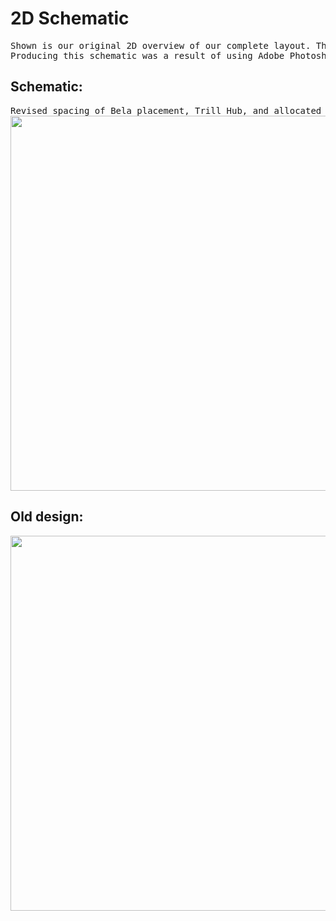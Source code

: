 # 2D Schematic

<pre>
Shown is our original 2D overview of our complete layout. This includes all the components used with exact measurements and dimensions of each part.<br />Producing this schematic was a result of using Adobe Photoshop for precise scaling.
</pre>

## Schematic:
<pre>
Revised spacing of Bela placement, Trill Hub, and allocated room for the PCB that will be responsible for powering the system.
<img width="600" src="https://lh3.googleusercontent.com/3mBVa0FVGEuir8LWysV5nlOf73BsuiWpCI-Pbob61pFjCbQ_E8ciWAMETzkcimVnJjCD7BflbgZHUpfxLirzaft_65xSx1n_p4Dkcj9d5HxpT9SGGbyBkHZuEZAOTEIJjTA_LvnWJEnBpdrFM4qB2EIy3QmopwbdMeyAHEkKY6SWzh7Y60kTmwfebPiPutY-w7SmABKFhNPlusOtTLKz_oidiAXO_eoU9wcnlLYeOiKTIjMDBIjoHLjK_ZQ-CWjeaSAQM0wawL_prKk4xWmlVlRYm4CatWcvGjn_HMWgoFOKxYx8ucA7UWrwagtoMEgfkPcDe3Qx6ZwaIib9bz6EPN94Nb6eJchy9EBCIwDD8slkQDeLkJXgQ00Rz3KXQvbsYUba2VIzerGqa9djn0lGDCUoe7I_h7Coya_yBLKpGmxTPe4EVROMx0Fs1ToImnD4G3HDMX61pTQoje3dBqXUA3KdWN_Jz_rQX5ZQpd3TAYPOkxd7OUpPWluWcAjq_hw6D5QYOPF-WxpyIEwjjCwEH6uT9nXVP3aA0Jx-wd31P9ykLYKwC_G1R4QFJSodAuPaY11isv8i90j7kj2YEb8CCvdu90uHz_kWp4U66TdVo7CnSTfnROHKW7Qr8NAd7pXoYxv_xQz4pCP9E67vLoPCZTVtBOqXa0njMFbZlEN1g-0gpjqGGu3ud6O9bg7rULxgt4xYzadRwxzfTZ0YjjSIc-Fd=w916-h472-no?authuser=1">
</pre>

## Old design:
<pre>
<img width="600" src="https://lh3.googleusercontent.com/ioyM8PBiML6VBOKmiqB_amPqkXTUSX93P6kf9pYxjHvyN0NHnucWKK9x5iC0F9BNhR-ipuYWrC5E_Uh2fKCNuHLtwKFjAT3HTNwiyhjfe-0G2V0oOrKJ3dxJnHrnv-zDvbJz5no8Gp0cjZzBpfnIAfmjt0lAsU9QrYjt5_0hbPqLK67dCkvaOm-JQnJSjJZ1cHzakY0YziRm3VsPBtaWIh7Xy3nxz0gMCEYoTry-vF-FKgTCkM77G1gY5NM3Ku7Kzn-6WtiuTIZPOMOoV7AdJrOqki84nPOSmeCsbXgTOKZY--woYhNIyJ0glx1qj3y_OD1No03YPQZ8kXG8j7yWzGnnvKNxJE_HOkDReQCCvr2H-KdtrsqoXQDY1140k0lTpABPwTgKHgPn0sk0oKFF1ac3U1WLg0kkDGx8UwGgOwed37V6xFPnDbxVKVLUTPwIFZihKuPWu1ov658s7gKFEtj5iM406Ef3peMx_eFla1UGxtvraqi-czt3wxLsPNBq28Sovycv8j5YTFmfNpSvc9-hbtSK369Gjq651M_ioeLyXh2EU3OaGGCYzfFS0DsWPE7eld12ZfIzhLI2zg7oqK8Zgbcu_f8z7Nbd9DoK-fdhwUUOTC1R7gtm56oobUaJXQ_oQOCuZzB038wdlUU4qLoFDVT_Hc_yfR2WPlYQ52QUNCvRVasxnd8BOQTWoHwN7UAoUIESsSR1A2wZHOKvNn8=w1921-h989-no?authuser=1">
</pre>
